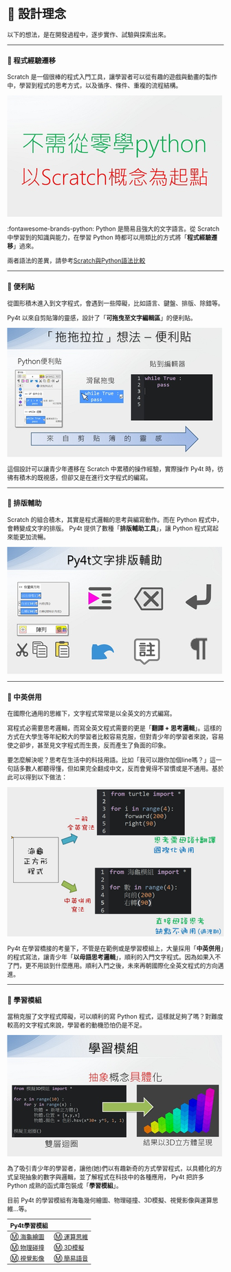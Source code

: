 # 🧡 設計理念

以下的想法，是在開發過程中，逐步實作、試驗與探索出來。

---------------

### 📕 程式經驗遷移

Scratch 是一個很棒的程式入門工具，讓學習者可以從有趣的遊戲與動畫的製作中，學習到程式的思考方式，以及循序、條件、重複的流程結構。



![scratch起點](learn_from_scratch.jpg)

:fontawesome-brands-python: Python 是簡易且強大的文字語言。從 Scratch 中學習到的知識與能力，在學習  Python 時都可以用類比的方式將「**程式經驗遷移**」過來。


兩者語法的差異，請參考[Scratch與Python語法比較](../lesson/basic/scratch_python_compare/index.md)



---------------

### 📘 便利貼

從圖形積木進入到文字程式，會遇到一些障礙，比如語言、鍵盤、排版、除錯等。

Py4t 以來自剪貼簿的靈感，設計了「**可拖曳至文字編輯區**」的便利貼。

![便利貼](postit_idea.jpg)

這個設計可以讓青少年遷移在 Scratch 中累積的操作經驗，實際操作 Py4t 時，彷彿有積木的既視感，但卻又是在進行文字程式的編寫。

---------------

### 📗 排版輔助


Scratch 的組合積木，其實是程式邏輯的思考與編寫動作。而在 Python 程式中，會轉變成文字的排版。 Py4t 提供了數種「**排版輔助工具**」，讓 Python 程式寫起來能更加流暢。

![排版輔助](composing.jpg)

---------------

### 📙 中英併用

在國際化通用的思維下，文字程式常常是以全英文的方式編寫。

寫程式必需要思考邏輯，而寫全英文程式需要的更是「**翻譯 + 思考邏輯**」。這樣的方式在大學生等年紀較大的學習者比較容易克服，但對青少年的學習者來說，容易使之卻步，甚至見文字程式而生畏，反而產生了負面的印象。

要怎麼解決呢？思考在生活中的科技用語。比如「我可以跟你加個line嗎？」這一句話多數人都聽得懂，但如果完全翻成中文，反而會覺得不習慣或是不通用。基於此可以得到以下做法：

![中英併用](bilingual.jpg)

Py4t 在學習橋接的考量下，不管是在範例或是學習模組上，大量採用「**中英併用**」的程式寫法，讓青少年「**以母語思考邏輯**」，順利的入門文字程式。因為如果入不了門，更不用談到什麼應用。順利入門之後，未來再朝國際化全英文程式的方向邁進。

---------------

### 📕 學習模組

當稍克服了文字程式障礙，可以順利的寫 Python 程式，這樣就足夠了嗎？對難度較高的文字程式來說，學習者的動機恐怕仍是不足。

![學習模組](learning_module.jpg)

為了吸引青少年的學習者，讓他(她)們以有趣新奇的方式學習程式，以具體化的方式呈現抽象的數字與邏輯，並了解程式在科技中的各種應用， Py4t 把許多 Python 成熟的函式庫包裝成「**學習模組**」。

目前 Py4t 的學習模組有海龜幾何繪圖、物理碰撞、3D模擬、視覺影像與運算思維…等。


|   Py4t學習模組               |                            |
| :-----------                    | :------------------------------------            |
|  [ Ⓜ️ 海龜繪圖 ](../turtle4t/index.md)  |  [ Ⓜ️ 運算思維 ](../comthink/index.md)      |
|  [ Ⓜ️ 物理碰撞 ](../pie4t/index.md)  |  [ Ⓜ️ 3D模擬 ](../threed4t/index.md)     |
|  [ Ⓜ️ 視覺影像 ](../cv4t/index.md)  |  [ Ⓜ️ 簡易語音 ](../sound_and_speech/index.md)     |


